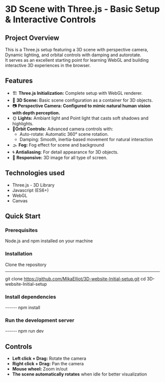 <h1>3D Scene with Three.js - Basic Setup & Interactive Controls</h1>
<h2>Project Overview</h2>
<p>
  This is a Three.js setup featuring a 3D scene with perspective camera, Dynamic lighting, and orbital controls with damping and autorotate.<br>
  It serves as an excellent starting point for learning WebGL and building interactive 3D experiences in the browser.
</p>

<h2>Features</h2>
<ul>
  <li>🏗️ <strong>Three.js Initialization:</strong> Complete setup with WebGL renderer.</li>
  <li>🧰 <strong>3D Scene:</strong> Basic scene configuration as a container for 3D objects.</li>
  <li>📷 <strong>Perspective Camera: Configured to mimic natural human vision with depth perception.</strong></li>
  <li>🌞 <strong>Lights:</strong> Ambiant light and Point light that casts soft shadows and highlights.</li>
  <li>
    🔄<strong>Orbit Controls:</strong> Advanced camera controls with: <br>
    <ul>
      <li>Auto-rotate: Automatic 360° scene rotation.</li>
      <li>Damping: Smooth, inertia-based movement for natural interaction</li>
    </ul>
  </li>
  <li>🌫️ <strong>Fog:</strong> Fog effect for scene and background</li>
  <li>🌀 <strong>Antialiasing</strong>: For detail appearance for 3D objects.</li>
  <li>📱 <strong>Responsive:</strong> 3D image for all type of screen.</li>
</ul>

<h2>Technologies used</h2>
<ul>
  <li>Three.js - 3D Library</li>
  <li>Javascript (ES6+)</li>
  <li>WebGL</li>
  <li>Canvas</li>
</ul>

<h2>Quick Start</h2>
<h3>Prerequisites</h3>
<p>Node.js and npm installed on your machine</p>

<h3>Installation</h3>
<p>Clone the repository</p>

------
git clone https://github.com/MikaElliot/3D-website-Initial-setup.git
cd 3D-website-Initial-setup

<h3>Install dependencies</h3>
------
npm install

<h3>Run the development server</h3>
------
npm run dev

<h2>Controls</h2>
<ul>
  <li><strong>Left click + Drag:</strong> Rotate the camera</li>
  <li><strong>Right click + Drag:</strong> Pan the camera</li>
  <li><strong>Mouse wheel:</strong> Zoom in/out</li>
  <li><strong>The scene automatically rotates</strong> when idle for better visualization</li>
</ul>
